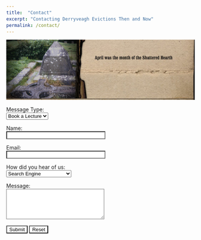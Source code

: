 ```yaml
---
title:  "Contact"
excerpt: "Contacting Derryveagh Evictions Then and Now"
permalink: /contact/
---
```


![April was the Month of the Shattered Hearth](/images/section_4.jpg)

<form id="fs-frm" name="simple-contact-form" accept-charset="utf-8" action="https://formspree.io/f/xwkzrqwy" method="post">
<p><label for="Subject">Message Type:</label><br />
<select name="Subject" id="Subject" style="color:black;">
<option selected="selected" style="color:black;">Book a Lecture</option>
<option style="color:black;">Info</option>
<option style="color:black;">Inquiry</option>
<option style="color:black;">Proposal</option>
</select></p>
<p><label for="name">Name:</label><br /> <input type="text" name="Name" id="name" size="30" style="background-color:white; color:black;"/><br /></p>
	<p><label for="email">Email:</label><br /><input type="text" name="Email" id="email" style="background-color:white; color:black;" size="30" /><br /></p>
<p><label for="Heard_Of">How did you hear of us:</label><br />
     <select name="Heard_Of" id="Heard_Of" style="color:black;">
	 <option style="color:black;" selected="selected">Search Engine</option>
	 <option style="color:black;">Friend</option>
	 <option style="color:black;">Referral from another site</option>
	 <option style="color:black;">Email</option>
	</select></p>
	<p><label for="comment">Message:</label><br /><textarea name="Comment" id="comment" rows="5" cols="30" style="background-color:white; color:black;"></textarea><br /></p>
	<p><input type="submit" value="Submit" class="button" style="background-color:white; color:black;"/> <input type="reset" value="Reset" name="reset" style="background-color:white; color:black;" class="button"/></p>
</form> 
  
